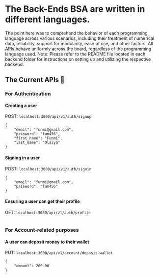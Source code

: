 # The Back-Ends BSA are written in different languages.

The point here was to comprehend the behavior of each programming language across various scenarios, including their treatment of numerical data, reliability, support for modularity, ease of use, and other factors.
All APIs behave uniformly across the board, regardless of the programming language used.
Note: Please refer to the README file located in each backend folder for instructions on setting up and utilizing the respective backend.

## The Current APIs :rocket:

### For Authentication

#### Creating a user
POST: `localhost:3000/api/v1/auth/signup`

```
{
	"email": "funmi@gmail.com",
	"password": "fun456",
	"first_name": "Funmi",
	"last_name": "Olaiya"
}
```
#### Signing in a user
POST: `localhost:3000/api/v1/auth/signin`

```
{
	"email": "funmi@gmail.com",
	"password": "fun456"
}
```
#### Ensuring a user can get their profile
GET: `localhost:3000/api/v1/auth/profile`

#

### For Account-related purposes

#### A user can deposit money to their wallet
PUT: `localhost:3000/api/v1/account/deposit-wallet`

```
{
	"amount": 200.00
}
```